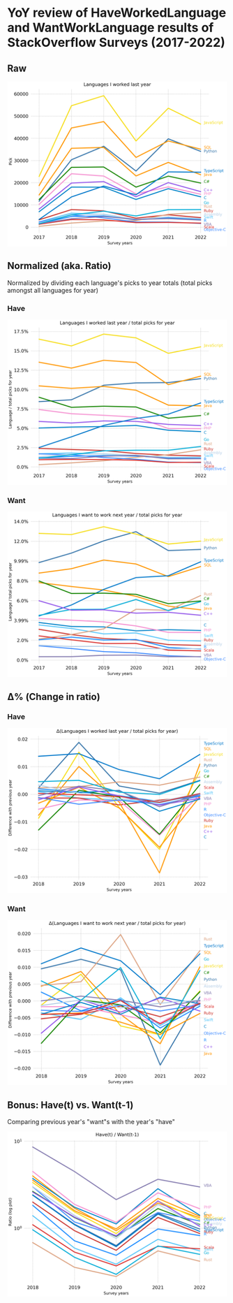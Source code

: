 # YoY review of HaveWorkedLanguage and WantWorkLanguage results of StackOverflow Surveys (2017-2022)

## Raw

![](visualize/raw/output.png)

## Normalized (aka. Ratio)

Normalized by dividing each language's picks to year totals (total picks amongst all languages for year)

### Have

![](visualize/normalized/output-have.png)

### Want

![](visualize/normalized/output-want.png)

## Δ% (Change in ratio)

### Have

![](visualize/delta/output-have.png)

### Want

![](visualize/delta/output-want.png)

## Bonus: Have(t) vs. Want(t-1)

Comparing previous year's "want"s with the year's "have"

![](visualize/want-vs-have/output.png)
